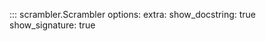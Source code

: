 ::: scrambler.Scrambler
    options:
        extra:
            show_docstring: true
            show_signature: true
